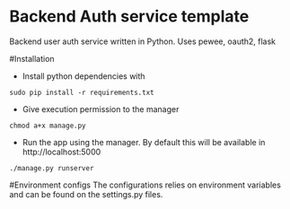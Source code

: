 # Backend Auth service template

Backend user auth service written in Python. Uses pewee, oauth2, flask

#Installation
* Install python dependencies with
```
sudo pip install -r requirements.txt
```

* Give execution permission to the manager
```
chmod a+x manage.py
```

* Run the app using the manager. By default this will be available in http://localhost:5000
```
./manage.py runserver
```

#Environment configs
The configurations relies on environment variables and can be found on the settings.py files.
